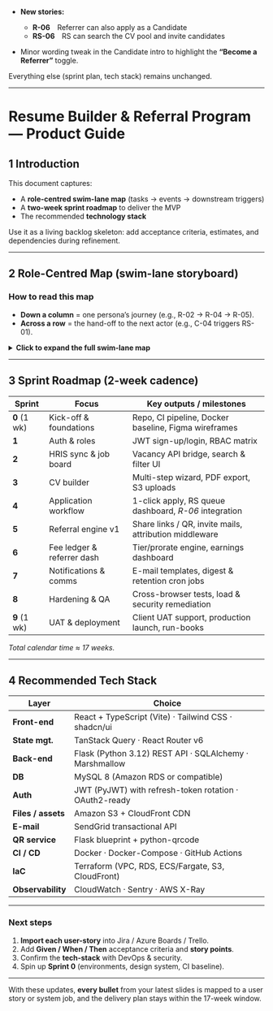  
* **New stories:**

  * **R-06** Referrer can also apply as a Candidate
  * **RS-06** RS can search the CV pool and invite candidates
* Minor wording tweak in the Candidate intro to highlight the **“Become a Referrer”** toggle.

Everything else (sprint plan, tech stack) remains unchanged.

---

# Resume Builder & Referral Program — Product Guide

## 1  Introduction

This document captures:

* A **role-centred swim-lane map** (tasks → events → downstream triggers)
* A **two-week sprint roadmap** to deliver the MVP
* The recommended **technology stack**

Use it as a living backlog skeleton: add acceptance criteria, estimates, and dependencies during refinement.

---

## 2  Role-Centred Map (swim-lane storyboard)

### How to read this map

* **Down a column** = one persona’s journey (e.g., R-02 → R-04 → R-05).
* **Across a row** = the hand-off to the next actor (e.g., C-04 triggers RS-01).

<details>
<summary><strong>Click to expand the full swim-lane map</strong></summary>

### 2.1  Referrer (“I bring people in”)

| #        | Referrer user-story (As a Referrer …)                                                 | System event it causes →          | Who / What is triggered                          |
| -------- | ------------------------------------------------------------------------------------- | --------------------------------- | ------------------------------------------------ |
| **R-01** | …I **register** (or convert from Candidate) so I can earn fees.                       | Referrer profile created          | Enables **C-01** (Candidate can credit referrer) |
| **R-02** | …I **generate a share link / QR** for a vacancy or for the portal home.               | Unique token saved                | Powers **C-02**                                  |
| **R-03** | …I **e-mail an invite** so my contact gets a tracked URL.                             | Tracked invite e-mail sent        | Also powers **C-02**                             |
| **R-04** | …I **monitor every referral’s status** on my dashboard.                               | Reads application-status stream ← | Fed by **RS-05**                                 |
| **R-05** | …I **see my earnings ledger** so I know when I’ll be paid.                            | Reads fee-ledger updates ←        | Fed by **SYS-03** & **FIN-02**                   |
| **R-06** | …I **apply to a vacancy under my own profile** if I decide to pursue the role myself. | Application row created           | Triggers **RS-01**                               |

---

### 2.2  Candidate (“I apply for a job”)

*A Candidate can toggle “Become a Referrer” at any time, converting their account into a dual role.*

| #        | Candidate user-story (As a Candidate …)                           | Trigger ←      | System event it causes →           | Who / What is triggered |
| -------- | ----------------------------------------------------------------- | -------------- | ---------------------------------- | ----------------------- |
| **C-01** | …I **sign up** (direct or via referral) so I can build a profile. | Visitor action | Candidate record (+ `referrer_id`) | Enables **R-04**        |
| **C-02** | …I **land via ref link / QR** so credit goes to my referrer.      | R-02 / R-03    | Same as C-01                       | —                       |
| **C-03** | …I **complete the CV wizard** for an auto-formatted résumé.       | —              | CV stored & PDF rendered           | Ready for **C-04**      |
| **C-04** | …I **apply to an open vacancy** with one click.                   | C-03           | Application row created            | Triggers **RS-01**      |
| **C-05** | …I **track my application status** in a dashboard.                | Reads stream ← | Updated by **RS-05**               | —                       |
| **C-06** | …I **receive e-mails on status changes** so I stay informed.      | E-mail job ←   | Sent by **SYS-02**                 | —                       |

---

### 2.3  Resource Specialist (RS) (“I screen & endorse”)

| #         | RS user-story (As an RS …)                                       | Trigger ←   | System event it causes →        | Who / What is triggered              |
| --------- | ---------------------------------------------------------------- | ----------- | ------------------------------- | ------------------------------------ |
| **RS-01** | …I **get a notification** when a new application arrives.        | C-04 / R-06 | Alert displayed / e-mail sent   | Enables RS action                    |
| **RS-02** | …I **open and review the CV** in the portal.                     | RS-01       | —                               | —                                    |
| **RS-03** | …I **record interview notes & provisional status**.              | RS-02       | Status = “Interviewed”          | Visible to **C-05**, **R-04**        |
| **RS-04** | …I **endorse the candidate** to the DO Team Leader.              | RS-03       | Endorsement object created      | Triggers **TL-01**                   |
| **RS-05** | …I **update final status** (Hired / Rejected) after TL feedback. | TL-02       | Status change saved             | Feeds **C-05**, **R-04**, **SYS-01** |
| **RS-06** | …I **search the CV database** and proactively invite candidates. | —           | Invite e-mail & application row | Triggers **RS-01** (self-assignment) |

---

### 2.4  DO Team Leader (TL) (“I give business sign-off”)

| #         | TL user-story (As a TL …)                                                | Trigger ← | System event it causes → | Who / What is triggered |
| --------- | ------------------------------------------------------------------------ | --------- | ------------------------ | ----------------------- |
| **TL-01** | …I **receive an e-mail link** to approve / reject an endorsed candidate. | RS-04     | —                        | —                       |
| **TL-02** | …I **approve / reject** with one click so the RS can proceed.            | TL-01     | TL decision saved        | Drives **RS-05**        |

*(If your org skips the TL step, fold TL-01/02 into RS-05.)*

---

### 2.5  System (timed & automatic jobs)

| #          | System job                                       | Trigger | Effect →                              | Who / What is triggered         |
| ---------- | ------------------------------------------------ | ------- | ------------------------------------- | ------------------------------- |
| **SYS-01** | **Start retention clock** when status = “Hired”. | RS-05   | Timer row set (T + 30 d, 90 d)        | Used by **SYS-02**              |
| **SYS-02** | **Check retention milestones** nightly.          | Cron    | Status-change events (3 m met / exit) | Feeds **SYS-03**, e-mails C & R |
| **SYS-03** | **Write fee-ledger entry** when milestone met.   | SYS-02  | Ledger row “Payable”                  | Appears in **R-05**, **FIN-01** |

---

### 2.6  Finance (“I pay the money”)

| #          | Finance user-story (As Finance …)                           | Trigger ← | System event it causes → | Who / What is triggered               |
| ---------- | ----------------------------------------------------------- | --------- | ------------------------ | ------------------------------------- |
| **FIN-01** | …I **export the payable-fees report** each payroll cut-off. | SYS-03    | CSV / API payload ready  | Used in payroll system                |
| **FIN-02** | …I **mark fees as Paid** after payroll runs.                | FIN-01    | Ledger row updated       | Notifies **R-05** & sends payout mail |

---

### 2.7  Admin / HR Ops (“I configure & monitor”)

| #          | Admin user-story (As an Admin …)                                              |
| ---------- | ----------------------------------------------------------------------------- |
| **ADM-01** | Set or change **fee tiers & proration rules** to keep incentives competitive. |
| **ADM-02** | Manage **roles & permissions** for all users.                                 |
| **ADM-03** | View **programme analytics** (apps, hires, referral rate, cost / hire).       |
| **ADM-04** | Override statuses or fees in edge-case disputes.                              |

</details>

---

## 3  Sprint Roadmap (2-week cadence)

| Sprint       | Focus                      | Key outputs / milestones                               |
| ------------ | -------------------------- | ------------------------------------------------------ |
| **0** (1 wk) | Kick-off & foundations     | Repo, CI pipeline, Docker baseline, Figma wireframes   |
| **1**        | Auth & roles               | JWT sign-up/login, RBAC matrix                         |
| **2**        | HRIS sync & job board      | Vacancy API bridge, search & filter UI                 |
| **3**        | CV builder                 | Multi-step wizard, PDF export, S3 uploads              |
| **4**        | Application workflow       | 1-click apply, RS queue dashboard, *R-06* integration  |
| **5**        | Referral engine v1         | Share links / QR, invite mails, attribution middleware |
| **6**        | Fee ledger & referrer dash | Tier/prorate engine, earnings dashboard                |
| **7**        | Notifications & comms      | E-mail templates, digest & retention cron jobs         |
| **8**        | Hardening & QA             | Cross-browser tests, load & security remediation       |
| **9** (1 wk) | UAT & deployment           | Client UAT support, production launch, run-books       |

*Total calendar time ≈ 17 weeks.*

---

## 4  Recommended Tech Stack

| Layer              | Choice                                                  |
| ------------------ | ------------------------------------------------------- |
| **Front-end**      | React + TypeScript (Vite) · Tailwind CSS · shadcn/ui    |
| **State mgt.**     | TanStack Query · React Router v6                        |
| **Back-end**       | Flask (Python 3.12) REST API · SQLAlchemy · Marshmallow |
| **DB**             | MySQL 8 (Amazon RDS or compatible)                      |
| **Auth**           | JWT (PyJWT) with refresh-token rotation · OAuth2-ready  |
| **Files / assets** | Amazon S3 + CloudFront CDN                              |
| **E-mail**         | SendGrid transactional API                              |
| **QR service**     | Flask blueprint + python-qrcode                         |
| **CI / CD**        | Docker · Docker-Compose · GitHub Actions                |
| **IaC**            | Terraform (VPC, RDS, ECS/Fargate, S3, CloudFront)       |
| **Observability**  | CloudWatch · Sentry · AWS X-Ray                         |

---

### Next steps

1. **Import each user-story** into Jira / Azure Boards / Trello.
2. Add **Given / When / Then** acceptance criteria and **story points**.
3. Confirm the **tech-stack** with DevOps & security.
4. Spin up **Sprint 0** (environments, design system, CI baseline).

---

With these updates, **every bullet** from your latest slides is mapped to a user story or system job, and the delivery plan stays within the 17-week window.
